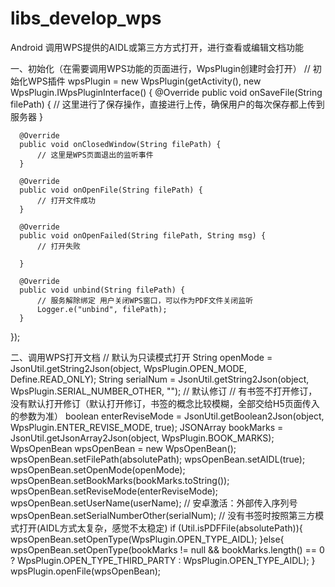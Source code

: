 # libs_develop_wps
Android 调用WPS提供的AIDL或第三方方式打开，进行查看或编辑文档功能

一、初始化（在需要调用WPS功能的页面进行，WpsPlugin创建时会打开）
// 初始化WPS插件
  wpsPlugin = new WpsPlugin(getActivity(), new WpsPlugin.IWpsPluginInterface() {
      @Override
      public void onSaveFile(String filePath) {
          // 这里进行了保存操作，直接进行上传，确保用户的每次保存都上传到服务器
      }

      @Override
      public void onClosedWindow(String filePath) {
          // 这里是WPS页面退出的监听事件
      }

      @Override
      public void onOpenFile(String filePath) {
          // 打开文件成功
      }

      @Override
      public void onOpenFailed(String filePath, String msg) {
          // 打开失败
          
      }

      @Override
      public void unbind(String filePath) {
          // 服务解除绑定 用户关闭WPS窗口，可以作为PDF文件关闭监听
          Logger.e("unbind", filePath);
      }
  });
  
  二、调用WPS打开文档
  // 默认为只读模式打开
  String openMode = JsonUtil.getString2Json(object, WpsPlugin.OPEN_MODE, Define.READ_ONLY);
  String serialNum = JsonUtil.getString2Json(object, WpsPlugin.SERIAL_NUMBER_OTHER, "");
  // 默认修订
  // 有书签不打开修订，没有默认打开修订（默认打开修订，书签的概念比较模糊，全部交给H5页面传入的参数为准）
  boolean enterReviseMode = JsonUtil.getBoolean2Json(object, WpsPlugin.ENTER_REVISE_MODE, true);
  JSONArray bookMarks = JsonUtil.getJsonArray2Json(object, WpsPlugin.BOOK_MARKS);
  WpsOpenBean wpsOpenBean = new WpsOpenBean();
  wpsOpenBean.setFilePath(absolutePath);
  wpsOpenBean.setAIDL(true);
  wpsOpenBean.setOpenMode(openMode);
  wpsOpenBean.setBookMarks(bookMarks.toString());
  wpsOpenBean.setReviseMode(enterReviseMode);
  wpsOpenBean.setUserName(userName);
  // 安卓激活：外部传入序列号
  wpsOpenBean.setSerialNumberOther(serialNum);
  // 没有书签时按照第三方模式打开(AIDL方式太复杂，感觉不太稳定)
  if (Util.isPDFFile(absolutePath)){
      wpsOpenBean.setOpenType(WpsPlugin.OPEN_TYPE_AIDL);
  }else{
      wpsOpenBean.setOpenType(bookMarks != null && bookMarks.length() == 0 ? WpsPlugin.OPEN_TYPE_THIRD_PARTY : WpsPlugin.OPEN_TYPE_AIDL);
  }
  wpsPlugin.openFile(wpsOpenBean);

